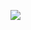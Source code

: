 [![](https://travis-ci.org/imglib/imglib2-tutorials.svg?branch=master)](https://travis-ci.org/imglib/imglib2-tutorials)

